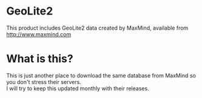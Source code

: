 # GeoLite2
This product includes GeoLite2 data created by MaxMind, available from http://www.maxmind.com

# What is this?

This is just another place to download the same database from MaxMind so you don't stress their servers.  
I will try to keep this updated monthly with their releases.

